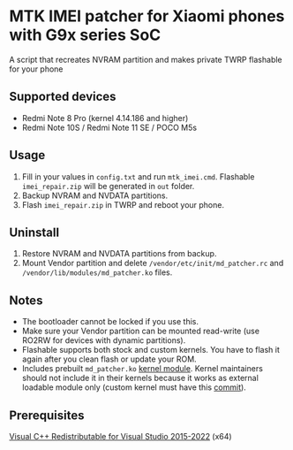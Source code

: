 # MTK IMEI patcher for Xiaomi phones with G9x series SoC
A script that recreates NVRAM partition and makes private TWRP flashable for your phone

## Supported devices
- Redmi Note 8 Pro (kernel 4.14.186 and higher)
- Redmi Note 10S / Redmi Note 11 SE / POCO M5s

## Usage
1. Fill in your values in `config.txt` and run `mtk_imei.cmd`. Flashable `imei_repair.zip` will be generated in `out` folder.
2. Backup NVRAM and NVDATA partitions.
3. Flash `imei_repair.zip` in TWRP and reboot your phone.

## Uninstall
1. Restore NVRAM and NVDATA partitions from backup.
2. Mount Vendor partition and delete `/vendor/etc/init/md_patcher.rc` and `/vendor/lib/modules/md_patcher.ko` files.

## Notes
- The bootloader cannot be locked if you use this.
- Make sure your Vendor partition can be mounted read-write (use RO2RW for devices with dynamic partitions).
- Flashable supports both stock and custom kernels. You have to flash it again after you clean flash or update your ROM.
- Includes prebuilt `md_patcher.ko` [kernel module](https://github.com/timjosten/Xiaomi_Kernel_OpenSource/tree/begonia-r-oss/drivers/misc/mediatek/md_patcher). Kernel maintainers should not include it in their kernels because it works as external loadable module only (custom kernel must have this [commit](https://github.com/AgentFabulous/begonia/commit/111f687d092b7fd1ccc64710795035ef30520629)).

## Prerequisites
[Visual C++ Redistributable for Visual Studio 2015-2022](https://aka.ms/vs/17/release/vc_redist.x64.exe) (x64)
